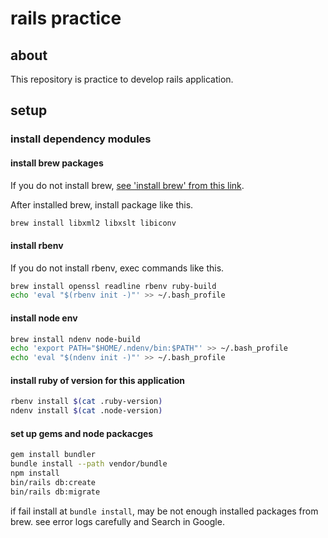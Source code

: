 # rails practice

## about

This repository is practice to develop rails application.

## setup

### install dependency modules

#### install brew packages

If you do not install brew, [see 'install brew' from this link](https://brew.sh/).

After installed brew, install package like this.

```bash
brew install libxml2 libxslt libiconv
```

#### install rbenv

If you do not install rbenv, exec commands like this.

```bash
brew install openssl readline rbenv ruby-build
echo 'eval "$(rbenv init -)"' >> ~/.bash_profile
```

#### install node env

```bash
brew install ndenv node-build
echo 'export PATH="$HOME/.ndenv/bin:$PATH"' >> ~/.bash_profile
echo 'eval "$(ndenv init -)"' >> ~/.bash_profile
```

#### install ruby of version for this application

```bash
rbenv install $(cat .ruby-version)
ndenv install $(cat .node-version)
```

#### set up gems and node packacges

```bash
gem install bundler
bundle install --path vendor/bundle
npm install
bin/rails db:create
bin/rails db:migrate
```

if fail install at `bundle install`, may be not enough installed packages from brew. see error logs carefully and Search in Google.